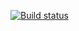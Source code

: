 [![Build status](https://ci.appveyor.com/api/projects/status/30cmghkgtwn4pgj0?svg=true)](https://ci.appveyor.com/project/luksiria/api-ci-new)
